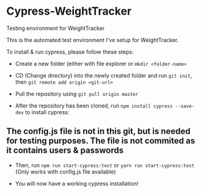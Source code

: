 # Cypress-WeightTracker
Testing environment for WeightTracker

This is the automated test environment I've setup for WeightTracker.

To install & run cypress, please follow these steps:

- Create a new folder (either with file explorer or ```mkdir <folder-name>```

- CD (Change directory) into the newly created folder and run ```git init```, then ```git remote add origin <git-url>```
- Pull the repository using ```git pull origin master```
- After the repository has been cloned, run ```npm install cypress --save-dev``` to install cypress:
## The config.js file is not in this git, but is needed for testing purposes. The file is not commited as it contains users & passwords
- Then, run ```npm run start-cypress:test``` or ```yarn run start-cypress:test``` (Only works with config.js file available)

- You will now have a working cypress installation!
